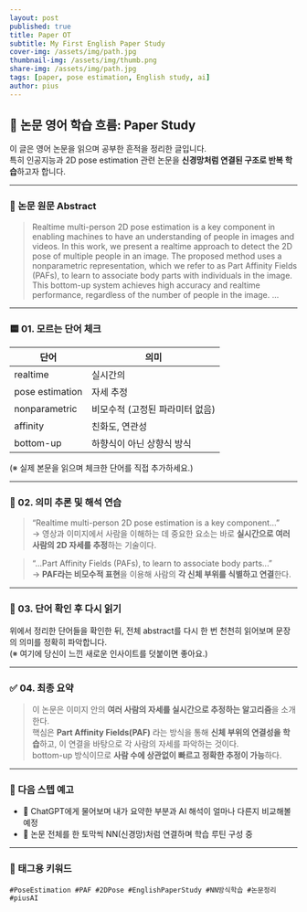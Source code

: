 ```yaml
---
layout: post
published: true
title: Paper OT
subtitle: My First English Paper Study
cover-img: /assets/img/path.jpg
thumbnail-img: /assets/img/thumb.png
share-img: /assets/img/path.jpg
tags: [paper, pose estimation, English study, ai]
author: pius
---
```


## 🧠 논문 영어 학습 흐름: Paper Study

이 글은 영어 논문을 읽으며 공부한 흔적을 정리한 글입니다.  
특히 인공지능과 2D pose estimation 관련 논문을 **신경망처럼 연결된 구조로 반복 학습**하고자 합니다.

---

### 📄 논문 원문 Abstract

> Realtime multi-person 2D pose estimation is a key component in enabling machines to have an understanding of people in images and videos. In this work, we present a realtime approach to detect the 2D pose of multiple people in an image. The proposed method uses a nonparametric representation, which we refer to as Part Affinity Fields (PAFs), to learn to associate body parts with individuals in the image. This bottom-up system achieves high accuracy and realtime performance, regardless of the number of people in the image. ...

---

### 🟨 01. 모르는 단어 체크

| 단어 | 의미 |
|------|------|
| realtime | 실시간의 |
| pose estimation | 자세 추정 |
| nonparametric | 비모수적 (고정된 파라미터 없음) |
| affinity | 친화도, 연관성 |
| bottom-up | 하향식이 아닌 상향식 방식 |

(※ 실제 본문을 읽으며 체크한 단어를 직접 추가하세요.)

---

### 🧠 02. 의미 추론 및 해석 연습

> “Realtime multi-person 2D pose estimation is a key component...”  
→ 영상과 이미지에서 사람을 이해하는 데 중요한 요소는 바로 **실시간으로 여러 사람의 2D 자세를 추정**하는 기술이다.

> “...Part Affinity Fields (PAFs), to learn to associate body parts...”  
→ **PAF라는 비모수적 표현**을 이용해 사람의 **각 신체 부위를 식별하고 연결**한다.

---

### 📘 03. 단어 확인 후 다시 읽기

위에서 정리한 단어들을 확인한 뒤, 전체 abstract를 다시 한 번 천천히 읽어보며 문장의 의미를 정확히 파악합니다.  
(※ 여기에 당신이 느낀 새로운 인사이트를 덧붙이면 좋아요.)

---

### ✅ 04. 최종 요약

> 이 논문은 이미지 안의 **여러 사람의 자세를 실시간으로 추정하는 알고리즘**을 소개한다.  
> 핵심은 **Part Affinity Fields(PAF)** 라는 방식을 통해 **신체 부위의 연결성을 학습**하고, 이 연결을 바탕으로 각 사람의 자세를 파악하는 것이다.  
> bottom-up 방식이므로 **사람 수에 상관없이 빠르고 정확한 추정이 가능**하다.

---

### 🔁 다음 스텝 예고

- 🤖 ChatGPT에게 물어보며 내가 요약한 부분과 AI 해석이 얼마나 다른지 비교해볼 예정
- 🧩 논문 전체를 한 토막씩 NN(신경망)처럼 연결하며 학습 루틴 구성 중

---

### 🧩 태그용 키워드

`#PoseEstimation #PAF #2DPose #EnglishPaperStudy #NN방식학습 #논문정리 #piusAI`

